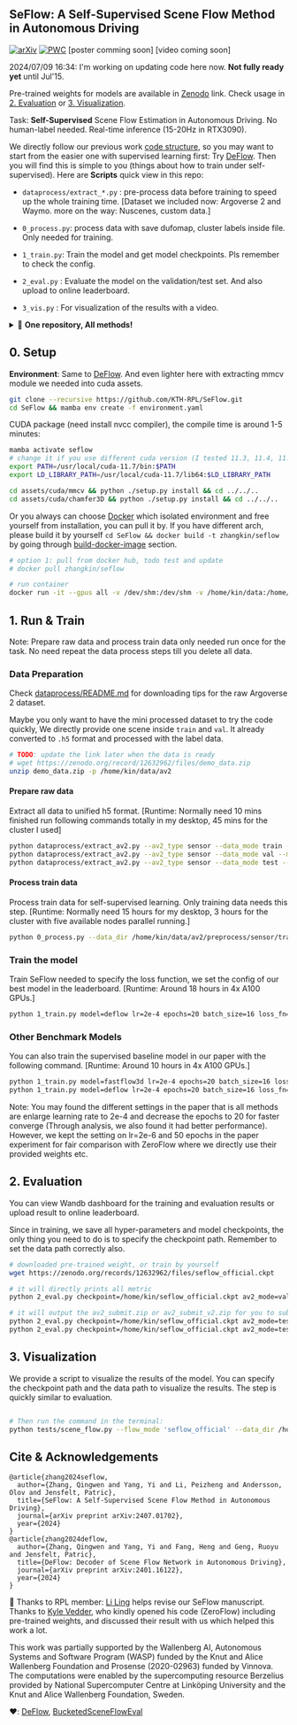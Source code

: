 SeFlow: A Self-Supervised Scene Flow Method in Autonomous Driving
---

[![arXiv](https://img.shields.io/badge/arXiv-2407.01702-b31b1b?logo=arxiv&logoColor=white)](https://arxiv.org/abs/2407.01702)
[![PWC](https://img.shields.io/endpoint.svg?url=https://paperswithcode.com/badge/seflow-a-self-supervised-scene-flow-method-in/self-supervised-scene-flow-estimation-on-1)](https://paperswithcode.com/sota/self-supervised-scene-flow-estimation-on-1?p=seflow-a-self-supervised-scene-flow-method-in)
[poster comming soon]
[video coming soon]

2024/07/09 16:34: I'm working on updating code here now. **Not fully ready yet** until Jul'15.

Pre-trained weights for models are available in [Zenodo](https://zenodo.org/records/12632962) link. Check usage in [2. Evaluation](#2-evaluation) or [3. Visualization](#3-visualization).

Task: __Self-Supervised__ Scene Flow Estimation in Autonomous Driving. No human-label needed. Real-time inference (15-20Hz in RTX3090).

We directly follow our previous work [code structure](https://github.com/KTH-RPL/DeFlow), so you may want to start from the easier one with supervised learning first: Try [DeFlow](https://github.com/KTH-RPL/DeFlow). Then you will find this is simple to you (things about how to train under self-supervised). Here are **Scripts** quick view in this repo:

- `dataprocess/extract_*.py` : pre-process data before training to speed up the whole training time. 
  [Dataset we included now: Argoverse 2 and Waymo.  more on the way: Nuscenes, custom data.]
  
- `0_process.py`: process data with save dufomap, cluster labels inside file. Only needed for training.

- `1_train.py`: Train the model and get model checkpoints. Pls remember to check the config.

- `2_eval.py` : Evaluate the model on the validation/test set. And also upload to online leaderboard.

- `3_vis.py` : For visualization of the results with a video.

<details> <summary>🎁 <b>One repository, All methods!</b> </summary>
<!-- <br> -->
You can try following methods in our code without any effort to make your own benchmark.

- [x] [SeFlow](https://arxiv.org/abs/2407.01702) (Ours 🚀): ECCV 2024
- [x] [DeFlow](https://arxiv.org/abs/2401.16122) (Ours 🚀): ICRA 2024
- [x] [FastFlow3d](https://arxiv.org/abs/2103.01306): RA-L 2021
- [x] [ZeroFlow](https://arxiv.org/abs/2305.10424): ICLR 2024, their pre-trained weight can covert into our format easily through [the script](TODO).
- [ ] [NSFP](https://arxiv.org/abs/2111.01253): NeurIPS 2021, faster 3x than original version because of [our CUDA speed up](assets/cuda/README.md), same (slightly better) performance. Done coding, public after review.
- [ ] [FastNSF](https://arxiv.org/abs/2304.09121): ICCV 2023. Done coding, public after review.
- [ ] ... more on the way

</details>

## 0. Setup

**Environment**: Same to [DeFlow](https://github.com/KTH-RPL/DeFlow). And even lighter here with extracting mmcv module we needed into cuda assets.

```bash
git clone --recursive https://github.com/KTH-RPL/SeFlow.git
cd SeFlow && mamba env create -f environment.yaml
```

CUDA package (need install nvcc compiler), the compile time is around 1-5 minutes:
```bash
mamba activate seflow
# change it if you use different cuda version (I tested 11.3, 11.4, 11.7 all works)
export PATH=/usr/local/cuda-11.7/bin:$PATH
export LD_LIBRARY_PATH=/usr/local/cuda-11.7/lib64:$LD_LIBRARY_PATH

cd assets/cuda/mmcv && python ./setup.py install && cd ../../..
cd assets/cuda/chamfer3D && python ./setup.py install && cd ../../..
```

Or you always can choose [Docker](https://en.wikipedia.org/wiki/Docker_(software)) which isolated environment and free yourself from installation, you can pull it by. 
If you have different arch, please build it by yourself `cd SeFlow && docker build -t zhangkin/seflow` by going through [build-docker-image](https://github.com/KTH-RPL/DeFlow/blob/main/assets/README.md/#build-docker-image) section.
```bash
# option 1: pull from docker hub, todo test and update
# docker pull zhangkin/seflow

# run container
docker run -it --gpus all -v /dev/shm:/dev/shm -v /home/kin/data:/home/kin/data --name seflow zhangkin/seflow /bin/zsh
```

## 1. Run & Train

Note: Prepare raw data and process train data only needed run once for the task. No need repeat the data process steps till you delete all data.

### Data Preparation

Check [dataprocess/README.md](dataprocess/README.md#argoverse-20) for downloading tips for the raw Argoverse 2 dataset.

Maybe you only want to have the mini processed dataset to try the code quickly, We directly provide one scene inside `train` and `val`. It already converted to `.h5` format and processed with the label data. 
<!-- You can download it from [Zenodo](https://zenodo.org/record/12632962) and extract it to the data folder. -->
```bash
# TODO: update the link later when the data is ready
# wget https://zenodo.org/record/12632962/files/demo_data.zip
unzip demo_data.zip -p /home/kin/data/av2
```

#### Prepare raw data 

Extract all data to unified h5 format. [Runtime: Normally need 10 mins finished run following commands totally in my desktop, 45 mins for the cluster I used]
```bash
python dataprocess/extract_av2.py --av2_type sensor --data_mode train --argo_dir /home/kin/data/av2 --output_dir /home/kin/data/av2/preprocess
python dataprocess/extract_av2.py --av2_type sensor --data_mode val --mask_dir /home/kin/data/av2/3d_scene_flow
python dataprocess/extract_av2.py --av2_type sensor --data_mode test --mask_dir /home/kin/data/av2/3d_scene_flow
```

#### Process train data

Process train data for self-supervised learning. Only training data needs this step. [Runtime: Normally need 15 hours for my desktop, 3 hours for the cluster with five available nodes parallel running.]

```bash
python 0_process.py --data_dir /home/kin/data/av2/preprocess/sensor/train --scene_range 0,701
```

### Train the model

Train SeFlow needed to specify the loss function, we set the config of our best model in the leaderboard. [Runtime: Around 18 hours in 4x A100 GPUs.]

```bash
python 1_train.py model=deflow lr=2e-4 epochs=20 batch_size=16 loss_fn=seflowLoss "add_seloss={chamfer_dis: 1.0, static_flow_loss: 1.0, dynamic_chamfer_dis: 1.0, cluster_based_pc0pc1: 1.0}" "model.target.num_iters=2" "model.val_monitor=val/Dynamic/Mean"
```

### Other Benchmark Models

You can also train the supervised baseline model in our paper with the following command. [Runtime: Around 10 hours in 4x A100 GPUs.] 
```bash
python 1_train.py model=fastflow3d lr=2e-4 epochs=20 batch_size=16 loss_fn=deflowLoss
python 1_train.py model=deflow lr=2e-4 epochs=20 batch_size=16 loss_fn=ff3dLoss
```

Note: You may found the different settings in the paper that is all methods are enlarge learning rate to 2e-4 and decrease the epochs to 20 for faster converge (Through analysis, we also found it had better performance). 
However, we kept the setting on lr=2e-6 and 50 epochs in the paper experiment for fair comparison with ZeroFlow where we directly use their provided weights etc.

## 2. Evaluation

You can view Wandb dashboard for the training and evaluation results or upload result to online leaderboard.

Since in training, we save all hyper-parameters and model checkpoints, the only thing you need to do is to specify the checkpoint path. Remember to set the data path correctly also.

```bash
# downloaded pre-trained weight, or train by yourself
wget https://zenodo.org/records/12632962/files/seflow_official.ckpt

# it will directly prints all metric
python 2_eval.py checkpoint=/home/kin/seflow_official.ckpt av2_mode=val

# it will output the av2_submit.zip or av2_submit_v2.zip for you to submit to leaderboard
python 2_eval.py checkpoint=/home/kin/seflow_official.ckpt av2_mode=test leaderboard_version=1
python 2_eval.py checkpoint=/home/kin/seflow_official.ckpt av2_mode=test leaderboard_version=2
```


## 3. Visualization

We provide a script to visualize the results of the model. You can specify the checkpoint path and the data path to visualize the results. The step is quickly similar to evaluation.

```bash

# Then run the command in the terminal:
python tests/scene_flow.py --flow_mode 'seflow_official' --data_dir /home/kin/data/av2/preprocess/sensor/mini
```


## Cite & Acknowledgements

```
@article{zhang2024seflow,
  author={Zhang, Qingwen and Yang, Yi and Li, Peizheng and Andersson, Olov and Jensfelt, Patric},
  title={SeFlow: A Self-Supervised Scene Flow Method in Autonomous Driving},
  journal={arXiv preprint arXiv:2407.01702},
  year={2024}
}
@article{zhang2024deflow,
  author={Zhang, Qingwen and Yang, Yi and Fang, Heng and Geng, Ruoyu and Jensfelt, Patric},
  title={DeFlow: Decoder of Scene Flow Network in Autonomous Driving},
  journal={arXiv preprint arXiv:2401.16122},
  year={2024}
}
```

💞 Thanks to RPL member: [Li Ling](https://www.kth.se/profile/liling) helps revise our SeFlow manuscript. Thanks to [Kyle Vedder](https://kylevedder.github.io), who kindly opened his code (ZeroFlow) including pre-trained weights, and discussed their result with us which helped this work a lot. 

This work was partially supported by the Wallenberg AI, Autonomous Systems and Software Program (WASP) funded by the Knut and Alice Wallenberg Foundation and Prosense (2020-02963) funded by Vinnova. 
The computations were enabled by the supercomputing resource Berzelius provided by National Supercomputer Centre at Linköping University and the Knut and Alice Wallenberg Foundation, Sweden.

❤️: [DeFlow](https://github.com/KTH-RPL/DeFlow), [BucketedSceneFlowEval](https://github.com/kylevedder/BucketedSceneFlowEval)


